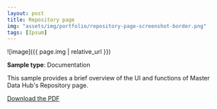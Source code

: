 ```yaml
---
layout: post
title: Repository page
img: "assets/img/portfolio/repository-page-screenshot-border.png"
tags: [Ipsum]
---
```

![image]({{ page.img | relative_url }})

**Sample type**: Documentation

This sample provides a brief overview of the UI and functions of Master Data Hub's Repository page. 

<a href="https://raw.githubusercontent.com/bunnnnnnn/bunnnnnnn.github.io/main/_portfolio/boomi-repository.pdf" download>Download the PDF</a>
